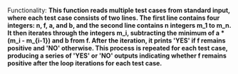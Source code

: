 Functionality: **This function reads multiple test cases from standard input, where each test case consists of two lines. The first line contains four integers: n, f, a, and b, and the second line contains n integers m_1 to m_n. It then iterates through the integers m_i, subtracting the minimum of a * (m_i - m_{i-1}) and b from f. After the iteration, it prints 'YES' if f remains positive and 'NO' otherwise. This process is repeated for each test case, producing a series of 'YES' or 'NO' outputs indicating whether f remains positive after the loop iterations for each test case.**